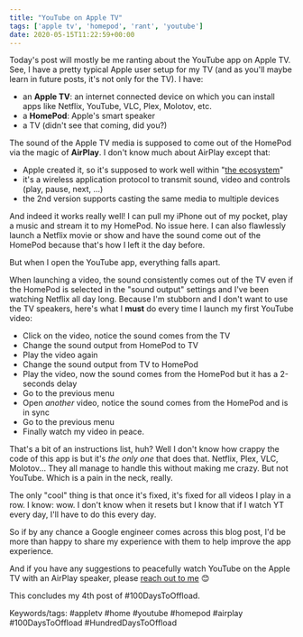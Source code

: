 ```yaml
---
title: "YouTube on Apple TV"
tags: ['apple tv', 'homepod', 'rant', 'youtube']
date: 2020-05-15T11:22:59+00:00
---
```

Today's post will mostly be me ranting about the YouTube app on Apple TV.<!--more--> See, I have a pretty typical Apple user setup for my TV (and as you'll maybe learn in future posts, it's not only for the TV). I have:

* an **Apple TV**: an internet connected device on which you can install apps like Netflix, YouTube, VLC, Plex, Molotov, etc.
* a **HomePod**: Apple's smart speaker
* a TV (didn't see that coming, did you?)

The sound of the Apple TV media is supposed to come out of the HomePod via the magic of **AirPlay**.
I don't know much about AirPlay except that:

* Apple created it, so it's supposed to work well within "[the ecosystem](https://www.youtube.com/watch?v=KB4_WIPE7vo)"
* it's a wireless application protocol to transmit sound, video and controls (play, pause, next, ...)
* the 2nd version supports casting the same media to multiple devices

And indeed it works really well! I can pull my iPhone out of my pocket, play a music and stream it to my HomePod. No issue here. I can also flawlessly launch a Netflix movie or show and have the sound come out of the HomePod because that's how I left it the day before.

But when I open the YouTube app, everything falls apart.

When launching a video, the sound consistently comes out of the TV even if the HomePod is selected in the "sound output" settings and I've been watching Netflix all day long.
Because I'm stubborn and I don't want to use the TV speakers, here's what I **must** do every time I launch my first YouTube video:

* Click on the video, notice the sound comes from the TV
* Change the sound output from HomePod to TV
* Play the video again
* Change the sound output from TV to HomePod
* Play the video, now the sound comes from the HomePod but it has a 2-seconds delay
* Go to the previous menu
* Open *another* video, notice the sound comes from the HomePod and is in sync
* Go to the previous menu
* Finally watch my video in peace.

That's a bit of an instructions list, huh? Well I don't know how crappy the code of this app is but it's *the only one* that does that. Netflix, Plex, VLC, Molotov... They all manage to handle this without making me crazy. But not YouTube. Which is a pain in the neck, really.

The only "cool" thing is that once it's fixed, it's fixed for all videos I play in a row. I know: wow. I don't know when it resets but I know that if I watch YT every day, I'll have to do this every day.

So if by any chance a Google engineer comes across this blog post, I'd be more than happy to share my experience with them to help improve the app experience.

And if you have any suggestions to peacefully watch YouTube on the Apple TV with an AirPlay speaker, please [reach out to me](/about-me) 😊

This concludes my 4th post of #100DaysToOffload.

Keywords/tags:
#appletv #home #youtube #homepod #airplay #100DaysToOffload #HundredDaysToOffload
